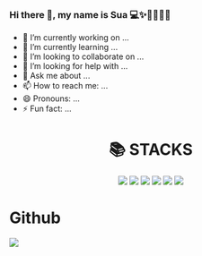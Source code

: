 ### Hi there 👋, my name is Sua 💻✨✋🏻💙💜

<!--
**yppeu/yppeu** is a ✨ _special_ ✨ repository because its `README.md` (this file) appears on your GitHub profile.

Here are some ideas to get you started:
-->

- 🔭 I’m currently working on ...
- 🌱 I’m currently learning ...
- 👯 I’m looking to collaborate on ...
- 🤔 I’m looking for help with ...
- 💬 Ask me about ...
- 📫 How to reach me: ...
- 😄 Pronouns: ...
- ⚡ Fun fact: ...

<div align=center><h1>📚 STACKS</h1></div>
<div align=center> 
  <img src="https://img.shields.io/badge/html-4479A1?style=for-the-badge&logo=html&logoColor=white">
  <img src="https://img.shields.io/badge/css-4479A1?style=for-the-badge&logo=css&logoColor=white">
  <img src="https://img.shields.io/badge/javascript-F7DF1E?style=for-the-badge&logo=javascript&logoColor=black">
  <img src="https://img.shields.io/badge/jquery-0769AD?style=for-the-badge&logo=jquery&logoColor=white">
  <img src="https://img.shields.io/badge/mysql-4479A1?style=for-the-badge&logo=mysql&logoColor=white">
  <img src="https://img.shields.io/badge/github-181717?style=for-the-badge&logo=github&logoColor=white">
</div>

# Github
<a href="https://github.com/yppeu"><img src="https://hits.seeyoufarm.com/api/count/incr/badge.svg?url=https%3A%2F%2Fgithub.com%2Fseondal&count_bg=%23000000&title_bg=%23000000&icon=github.svg&icon_color=%23E7E7E7&title=GitHub&edge_flat=false)"/></a>

